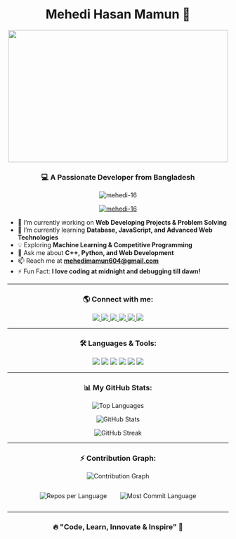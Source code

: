 <h1 align="center"> Mehedi Hasan Mamun 🚀</h1>

<div align="center">
  <img src="https://i.pinimg.com/originals/68/ae/bf/68aebf4c71bd1d6090f87237272b01e5.gif" width="500" height="300" />
</div>

<h3 align="center">💻 A Passionate Developer from Bangladesh</h3>

<p align="center">
  <img src="https://komarev.com/ghpvc/?username=mehedi-16&label=Profile%20views&color=0e75b6&style=flat" alt="mehedi-16" />
</p>

<p align="center">
  <a href="https://github.com/ryo-ma/github-profile-trophy">
    <img src="https://github-profile-trophy.vercel.app/?username=mehedi-16&margin-w=5&theme=darkhub" alt="mehedi-16" />
  </a>
</p>

- 🔭 I’m currently working on **Web Developing Projects & Problem Solving**  
- 🌱 I’m currently learning **Database, JavaScript, and Advanced Web Technologies**  
- 💡 Exploring **Machine Learning & Competitive Programming**  
- 💬 Ask me about **C++, Python, and Web Development**  
- 📫 Reach me at **mehedimamun604@gmail.com**  
- ⚡ Fun Fact: **I love coding at midnight and debugging till dawn!**  

---

<h3 align="center">🌎 Connect with me:</h3>
<p align="center">
  <a href="https://linkedin.com/in/mehedi-mamun" target="blank">
    <img src="https://img.shields.io/badge/-LinkedIn-blue?style=for-the-badge&logo=Linkedin&logoColor=white" />
  </a>
  <a href="https://fb.com/mehedimamun.01" target="blank">
    <img src="https://img.shields.io/badge/Facebook-%231877F2.svg?style=for-the-badge&logo=facebook&logoColor=white" />
  </a>
  <a href="https://instagram.com/mehedi.mamun_" target="blank">
    <img src="https://img.shields.io/badge/Instagram-%23E4405F.svg?style=for-the-badge&logo=instagram&logoColor=white" />
  </a>
  <a href="https://www.youtube.com/c/mehedi-mamun" target="blank">
    <img src="https://img.shields.io/badge/Youtube-%23FF0000.svg?style=for-the-badge&logo=youtube&logoColor=white" />
  </a>
  <a href="https://codeforces.com/profile/mehedipstu16" target="blank">
    <img src="https://img.shields.io/badge/Codeforces-%23EE732E.svg?style=for-the-badge&logo=codeforces&logoColor=white" />
  </a>
  <a href="https://leetcode.com/mehed1/" target="blank">
    <img src="https://img.shields.io/badge/LeetCode-%23FFA116.svg?style=for-the-badge&logo=leetcode&logoColor=black" />
  </a>
</p>

---

<h3 align="center">🛠 Languages & Tools:</h3>
<p align="center">
  <img src="https://img.shields.io/badge/Arduino-00979D?style=for-the-badge&logo=arduino&logoColor=white"/>
  <img src="https://img.shields.io/badge/C++-00599C?style=for-the-badge&logo=c%2B%2B&logoColor=white"/>
  <img src="https://img.shields.io/badge/CSS3-%231572B6.svg?style=for-the-badge&logo=css3&logoColor=white"/>
  <img src="https://img.shields.io/badge/Git-F05032?style=for-the-badge&logo=git&logoColor=white"/>
  <img src="https://img.shields.io/badge/JavaScript-F7DF1E?style=for-the-badge&logo=javascript&logoColor=black"/>
  <img src="https://img.shields.io/badge/Python-3776AB?style=for-the-badge&logo=python&logoColor=white"/>
</p>

---

<h3 align="center">📊 My GitHub Stats:</h3>
<p align="center">
  <img src="https://github-readme-stats.vercel.app/api/top-langs?username=mehedi-16&show_icons=true&locale=en&layout=compact&theme=radical" alt="Top Languages" />
</p>

<p align="center">
  <img src="https://github-readme-stats.vercel.app/api?username=mehedi-16&show_icons=true&locale=en&theme=tokyonight" alt="GitHub Stats" />
</p>

<p align="center">
  <img src="https://github-readme-streak-stats.herokuapp.com/?user=mehedi-16&theme=highcontrast" alt="GitHub Streak" />
</p>

---

<h3 align="center">⚡ Contribution Graph:</h3>
<p align="center">
  <img src="https://github-readme-activity-graph.vercel.app/graph?username=mehedi-16&theme=react-dark" alt="Contribution Graph"/>
</p>

<div style="display: flex; justify-content: center; gap: 30px;">
  <p align="center">
    <img src="https://github-profile-summary-cards.vercel.app/api/cards/repos-per-language?username=mehedi-16&theme=github" alt="Repos per Language"/>
  </p>

  <p align="center">
    <img src="https://github-profile-summary-cards.vercel.app/api/cards/most-commit-language?username=mehedi-16&theme=github" alt="Most Commit Language"/>
  </p>
</div>

---

<h3 align="center">🔥 "Code, Learn, Innovate & Inspire" 🚀</h3>
